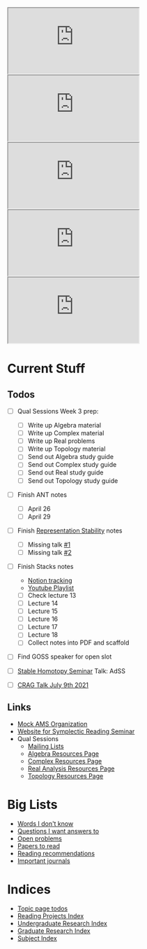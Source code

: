 <iframe src="https://indify.co/widgets/live/countdown/yT8LD2nPSIrjlVwnprlW"></iframe>
<iframe src="https://indify.co/widgets/live/countdown/h8ZzqlmJF6IZxx2bhZqD"></iframe>
<iframe src="
https://indify.co/widgets/live/countdown/LaagAnItmSGmJnvtsZfZ"></iframe>

<iframe src="https://indify.co/widgets/live/countdown/MUneFNuacOw1xMbTKidz"></iframe>
<iframe src="https://indify.co/widgets/live/countdown/2laxmHoH1erwI6jfHCEj"></iframe>


# Current Stuff

## Todos

- [ ] Qual Sessions Week 3 prep:
	- [ ] Write up Algebra material
	- [ ] Write up Complex material
	- [ ] Write up Real problems
	- [ ] Write up Topology material
	- [ ] Send out Algebra study guide
	- [ ] Send out Complex study guide
	- [ ] Send out Real study guide
	- [ ] Send out Topology study guide
- [ ] Finish ANT notes
	- [ ] April 26
	- [ ] April 29
- [ ] Finish [Representation Stability](https://s.wayne.edu/echt/echt-minicourses/) notes
	- [ ] Missing talk [#1](https://www.youtube.com/watch?v=DYPEioTjiQQ)
	- [ ] Missing talk [#2](https://www.youtube.com/watch?v=e9Q56IC-a48)
- [ ] Finish Stacks notes
	- [Notion tracking](https://www.notion.so/Stacks-and-Moduli-Spaces-4a8d1db0396149a7a1b637a931774333)
	- [Youtube Playlist](https://www.youtube.com/channel/UCVelX9CBOQmyWr56jDECJpA)
	- [ ] Check lecture 13
	- [ ] Lecture 14
	- [ ] Lecture 15
	- [ ] Lecture 16
	- [ ] Lecture 17
	- [ ] Lecture 18
	- [ ] Collect notes into PDF and scaffold
- [ ] Find GOSS speaker for open slot

- [ ] [Stable Homotopy Seminar](zettelkasten/Stable%20Homotopy%20Seminar.md) Talk: AdSS
- [ ] [CRAG Talk July 9th 2021](CRAG%20Talk%20July%209th%202021)

## Links

- [Mock AMS Organization](https://www.notion.so/Mock-AMS-b9f2d582410c41eb9abf41f17c0b31c1)
- [Website for Symplectic Reading Seminar](https://www.notion.so/Symplectic-Reading-Seminar-UGA-Summer-2021-1a2410e895014c82ae5b26c3550ad09f)
- Qual Sessions
	- [Mailing Lists](https://groups.google.com/my-groups)
	- [Algebra Resources Page](https://www.notion.so/Algebra-f8bd3fa707d94fa2a201232deb193f9f)
	- [Complex Resources Page](https://www.notion.so/Complex-Analysis-3ca8032a73fc4366836a9f5085f5e601)
	- [Real Analysis Resources Page](https://www.notion.so/Real-Analysis-dd4bea135ffe40d68087500c77c1cb10)
	- [Topology Resources Page](https://www.notion.so/Topology-956635f7ae6a4a7bbccbfb44609340fc)



# Big Lists
- [Words I don't know](zettelkasten/Giant%20word%20index.md)
- [Questions I want answers to](zettelkasten/2021-04-26_Unanswered_Questions.md)
- [Open problems](zettelkasten/Problem%20List.md)
- [Papers to read](zettelkasten/Papers%20to%20Read.md)
- [Reading recommendations](zettelkasten/Recommendations.md)
- [Important journals](attachments/Journals.pdf)

# Indices

- [Topic page todos](zettelkasten/Todo.md)
- [Reading Projects Index](00_Reading%20Projects%20Index.md)
- [Undergraduate Research Index](00_Undergraduate%20Research%20Index.md)
- [Graduate Research Index](00_Graduate%20Research%20Index.md)
- [Subject Index](00%20subject%20index.md)


